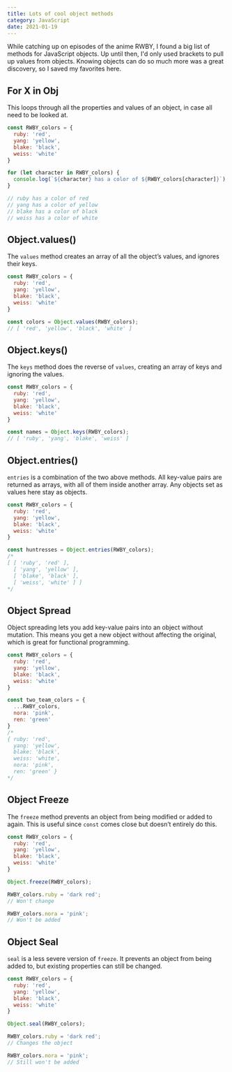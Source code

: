 ```yaml
---
title: Lots of cool object methods
category: JavaScript
date: 2021-01-19
---
```


While catching up on episodes of the anime RWBY, I found a big list of methods for JavaScript objects. Up until then, I'd only used brackets to pull up values from objects. Knowing objects can do so much more was a great discovery, so I saved my favorites here.

## For X in Obj

This loops through all the properties and values of an object, in case all need to be looked at.

```javascript
const RWBY_colors = {
  ruby: 'red',
  yang: 'yellow',
  blake: 'black',
  weiss: 'white'
}

for (let character in RWBY_colors) {
  console.log(`${character} has a color of ${RWBY_colors[character]}`)
}

// ruby has a color of red
// yang has a color of yellow
// blake has a color of black
// weiss has a color of white
```

## Object.values()

The `values` method creates an array of all the object’s values, and ignores their keys.

```javascript
const RWBY_colors = {
  ruby: 'red',
  yang: 'yellow',
  blake: 'black',
  weiss: 'white'
}

const colors = Object.values(RWBY_colors);
// [ 'red', 'yellow', 'black', 'white' ]
```

## Object.keys()

The `keys` method does the reverse of `values`, creating an array of keys and ignoring the values.

```javascript
const RWBY_colors = {
  ruby: 'red',
  yang: 'yellow',
  blake: 'black',
  weiss: 'white'
}

const names = Object.keys(RWBY_colors);
// [ 'ruby', 'yang', 'blake', 'weiss' ]
```

## Object.entries()

`entries` is a combination of the two above methods. All key-value pairs are returned as arrays, with all of them inside another array. Any objects set as values here stay as objects.

```javascript
const RWBY_colors = {
  ruby: 'red',
  yang: 'yellow',
  blake: 'black',
  weiss: 'white'
}

const huntresses = Object.entries(RWBY_colors);
/*
[ [ 'ruby', 'red' ],
  [ 'yang', 'yellow' ],
  [ 'blake', 'black' ],
  [ 'weiss', 'white' ] ]
*/
```

## Object Spread

Object spreading lets you add key-value pairs into an object without mutation. This means you get a new object without affecting the original, which is great for functional programming.

```javascript
const RWBY_colors = {
  ruby: 'red',
  yang: 'yellow',
  blake: 'black',
  weiss: 'white'
}

const two_team_colors = {
  ...RWBY_colors,
  nora: 'pink',
  ren: 'green'
}
/*
{ ruby: 'red',
  yang: 'yellow',
  blake: 'black',
  weiss: 'white',
  nora: 'pink',
  ren: 'green' }
*/
```

## Object Freeze

The `freeze` method prevents an object from being modified or added to again. This is useful since `const` comes close but doesn’t entirely do this.

```javascript
const RWBY_colors = {
  ruby: 'red',
  yang: 'yellow',
  blake: 'black',
  weiss: 'white'
}

Object.freeze(RWBY_colors);

RWBY_colors.ruby = 'dark red';
// Won't change

RWBY_colors.nora = 'pink';
// Won't be added
```

## Object Seal

`seal` is a less severe version of `freeze`. It prevents an object from being added to, but existing properties can still be changed.

```javascript
const RWBY_colors = {
  ruby: 'red',
  yang: 'yellow',
  blake: 'black',
  weiss: 'white'
}

Object.seal(RWBY_colors);

RWBY_colors.ruby = 'dark red';
// Changes the object

RWBY_colors.nora = 'pink';
// Still won't be added
```
